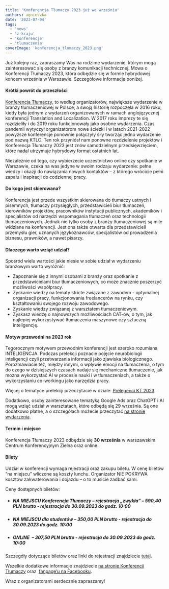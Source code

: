 ```yaml
---
title: 'Konferencja Tłumaczy 2023 już we wrześniu'
authors: agnieszka
date: '2023-07-04'
tags:
  - 'news'
  - 'z-kraju'
  - 'konferencje'
  - 'tlumaczenia'
coverImage: 'konferencja_tlumaczy_2023.png'
---
```


Już kolejny raz, zapraszamy Was na rodzime wydarzenie, którym mogą zainteresować
się osoby z branży komunikacji technicznej. Mowa o Konferencji Tłumaczy 2023,
która odbędzie się w formie hybrydowej końcem września w Warszawie. Szczegółowe
informacje poniżej.

<!--truncate-->

#### **Krótki powrót do przeszłości**

[Konferencja Tłumaczy](https://konferencja-tlumaczy.pl/), to według
organizatorów, największe wydarzenie w branży tłumaczeniowej w Polsce, a swoją
historię rozpoczęła w 2016 roku, kiedy była jednym z wydarzeń organizowanych w
ramach anglojęzycznej konferencji Translation and Localization. W 2017 roku
imprezy te się rozdzieliły i do 2019 roku funkcjonowały jako osobne wydarzenia.
Czas pandemii wytyczył organizatorom nowe ścieżki i w latach 2021-2022 powyższe
konferencje ponownie połączyły siły tworząc jedno wydarzenie pod nazwą KTLC. Ten
rok przyniósł nam ponowne rozdzielenie projektów i Konferencja Tłumaczy 2023
jest znów samodzielnym przedsięwzięciem, które nadal utrzymuje hybrydowy format
ostatnich lat.

Niezależnie od tego, czy wybierzecie uczestnictwo online czy spotkanie w
Warszawie, czeka na was jedyne w swoim rodzaju wydarzenie: pełne wiedzy i okazji
do nawiązania nowych kontaktów – z którego wrócicie pełni zapału i inspiracji do
codziennej pracy.

#### Do kogo jest skierowana?

Konferencja jest przede wszystkim skierowana do tłumaczy ustnych i pisemnych,
tłumaczy przysięgłych, przedstawicieli biur tłumaczeń, kierowników projektów,
pracowników instytucji publicznych, akademików i specjalistów od narzędzi
wspomagania tłumaczeń oraz technologii tłumaczeniowych. Jednak nie tylko osoby z
branży tłumaczeniowej są mile widziane na konferencji. Jest ona także otwarta
dla przedstawicieli przemysłu gier, uznanych językoznawców, specjalistów od
prowadzenia biznesu, prawników, a nawet pisarzy.

#### Dlaczego warto wziąć udział?

Spośród wielu wartości jakie niesie w sobie udział w wydarzeniu branżowym warto
wyróżnić:

- Zapoznanie się z innymi osobami z branży oraz spotkanie z przedstawicielami
  biur tłumaczeniowych, co może znacznie poszerzyć możliwości współpracy.
- Zyskanie wiedzy na tematy stricte związane z zawodem - optymalnej organizacji
  pracy, funkcjonowania freelancerów na rynku, czy kształtowaniu swojego rozwoju
  zawodowego.
- Zyskanie wiedzy związanej z warsztatem tłumaczeniowym.
- Zyskasz wiedzę o najnowszych możliwościach CAT-ów, o tym, jak najlepiej
  wykorzystywać tłumaczenia maszynowe czy sztuczną inteligencję.

#### **Motyw przewodni na 2023 rok**

Tegorocznym motywem przewodnim konferencji jest szeroko rozumiana INTELIGENCJA.
Podczas prelekcji poznacie pojęcie neurobiologii inteligencji czyli
przetwarzania informacji jako zjawiska biologicznego. Porozmawiacie też, między
innymi, o wpływie emocji na tłumaczenia, o tym do czego w dzisiejszych czasach
nadaje się mechaniczne tłumaczenie, jak można wykorzystać AI w procesie nauki i
w tłumaczeniach, a także o wykorzystaniu co-workingu jako narzędzia pracy.

Więcej o tematyce prelekcji przeczytacie w dziale:
[Prelegenci KT 2023](https://konferencja-tlumaczy.pl/?page_id=1690).

Dodatkowo, osoby zainteresowane tematyką Google Ads oraz ChatGPT i AI mogą wziąć
udział w warsztatach, które odbędą się 29 września. Są one dodatkowo płatne, a o
szczegółach możecie przeczytać
[na stronie wydarzenia](https://konferencja-tlumaczy.pl/?page_id=1798).

#### **Termin i miejsce**

Konferencja Tłumaczy 2023 odbędzie się **30 września** w warszawskim Centrum
Konferencyjnym Zielna oraz online.

#### **Bilety**

Udział w konferencji wymaga rejestracji oraz zakupu biletu. W cenę biletów “na
miejscu” wliczone są koszty lunchu. Organizator NIE POKRYWA kosztów
zakwaterowania i dojazdu – o to musicie zadbać sami.

Ceny dostępnych biletów:

- ##### NA MIEJSCU Konferencja Tłumaczy – rejestracja „zwykła” – 590,40 PLN brutto - rejestracja do 30.09.2023 do godz. 10:00
- ##### NA MIEJSCU dla studentów – 350,00 PLN brutto - rejestracja do 30.09.2023 do godz. 10:00
- ##### ONLINE  – 307,50 PLN brutto - rejestracja do 30.09.2023 do godz. 10:00

Szczegóły dotyczące biletów oraz linki do rejestracji
znajdziecie [tutaj](https://konferencja-tlumaczy.pl/?page_id=1707).

Wszelkie dodatkowe informacje
znajdziecie [na stronie Konferencji Tłumaczy](https://konferencja-tlumaczy.pl/)
oraz  [fanpage’u na Facebooku](https://www.facebook.com/KonferencjaTlumaczy).

Wraz z organizatorami serdecznie zapraszamy!
